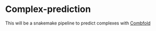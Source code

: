 # Complex-prediction

This will be a snakemake pipeline to predict complexes with [Combfold](https://www.nature.com/articles/s41592-024-02174-0)
